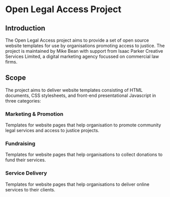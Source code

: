 # Open Legal Access Project

## Introduction

The Open Legal Access project aims to provide a set of open source website templates for use by organisations promoting access to justice. The project is maintained by Mike Bean with support from Isaac Parker Creative Services Limited, a digital marketing agency focussed on commercial law firms.

## Scope

The project aims to deliver website templates consisting of HTML documents, CSS stylesheets, and front-end presentational Javascript in three categories:

### Marketing & Promotion

Templates for website pages that help organisation to promote community legal services and access to justice projects.

### Fundraising

Templates for website pages that help organisations to collect donations to fund their services.

### Service Delivery

Templates for website pages that help organisations to deliver online services to their clients. 